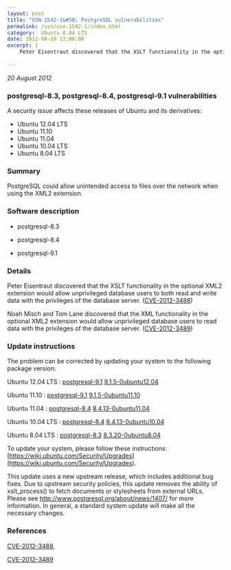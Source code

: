 ```yaml
---
layout: post
title: "USN-1542-1&#58; PostgreSQL vulnerabilities"
permalink: /usn/usn-1542-1/index.html
category:  Ubuntu 8.04 LTS
date: 2012-08-20 12:00:00
excerpt: |
    Peter Eisentraut discovered that the XSLT functionality in the optional XML2 extension would allow unprivileged database users to both read and write data with the privileges of the database server. ([CVE-2012-3488](http://people.ubuntu.com/~ubuntu-security/cve/CVE-2012-3488))
    
--- 
```

 
 

*20 August 2012*

### postgresql-8.3, postgresql-8.4, postgresql-9.1 vulnerabilities

A security issue affects these releases of Ubuntu and its derivatives:

* Ubuntu 12.04 LTS
* Ubuntu 11.10
* Ubuntu 11.04
* Ubuntu 10.04 LTS
* Ubuntu 8.04 LTS

### Summary

PostgreSQL could allow unintended access to files over the network when using the XML2 extension.

### Software description

* postgresql-8.3 

* postgresql-8.4 

* postgresql-9.1 

### Details

Peter Eisentraut discovered that the XSLT functionality in the optional XML2 extension would allow unprivileged database users to both read and write data with the privileges of the database server. ([CVE-2012-3488](http://people.ubuntu.com/~ubuntu-security/cve/CVE-2012-3488))

Noah Misch and Tom Lane discovered that the XML functionality in the optional XML2 extension would allow unprivileged database users to read data with the privileges of the database server. ([CVE-2012-3489](http://people.ubuntu.com/~ubuntu-security/cve/CVE-2012-3489)) 

### Update instructions

The problem can be corrected by updating your system to the following package version:

Ubuntu 12.04 LTS
 : [postgresql-9.1](https://launchpad.net/ubuntu/+source/postgresql-9.1) <span> [9.1.5-0ubuntu12.04](https://launchpad.net/ubuntu/+source/postgresql-9.1/9.1.5-0ubuntu12.04) </span> 

Ubuntu 11.10
 : [postgresql-9.1](https://launchpad.net/ubuntu/+source/postgresql-9.1) <span> [9.1.5-0ubuntu11.10](https://launchpad.net/ubuntu/+source/postgresql-9.1/9.1.5-0ubuntu11.10) </span> 

Ubuntu 11.04
 : [postgresql-8.4](https://launchpad.net/ubuntu/+source/postgresql-8.4) <span> [8.4.13-0ubuntu11.04](https://launchpad.net/ubuntu/+source/postgresql-8.4/8.4.13-0ubuntu11.04) </span> 

Ubuntu 10.04 LTS
 : [postgresql-8.4](https://launchpad.net/ubuntu/+source/postgresql-8.4) <span> [8.4.13-0ubuntu10.04](https://launchpad.net/ubuntu/+source/postgresql-8.4/8.4.13-0ubuntu10.04) </span> 

Ubuntu 8.04 LTS
 : [postgresql-8.3](https://launchpad.net/ubuntu/+source/postgresql-8.3) <span> [8.3.20-0ubuntu8.04](https://launchpad.net/ubuntu/+source/postgresql-8.3/8.3.20-0ubuntu8.04) </span> 

To update your system, please follow these instructions: [https://wiki.ubuntu.com/Security/Upgrades](https://wiki.ubuntu.com/Security/Upgrades).

This update uses a new upstream release, which includes additional bug fixes. Due to upstream security policies, this update removes the ability of xslt_process() to fetch documents or stylesheets from external URLs. Please see http://www.postgresql.org/about/news/1407/ for more information. In general, a standard system update will make all the necessary changes. 

### References

 
 [CVE-2012-3488](http://people.ubuntu.com/~ubuntu-security/cve/CVE-2012-3488), 

 [CVE-2012-3489](http://people.ubuntu.com/~ubuntu-security/cve/CVE-2012-3489)
 

